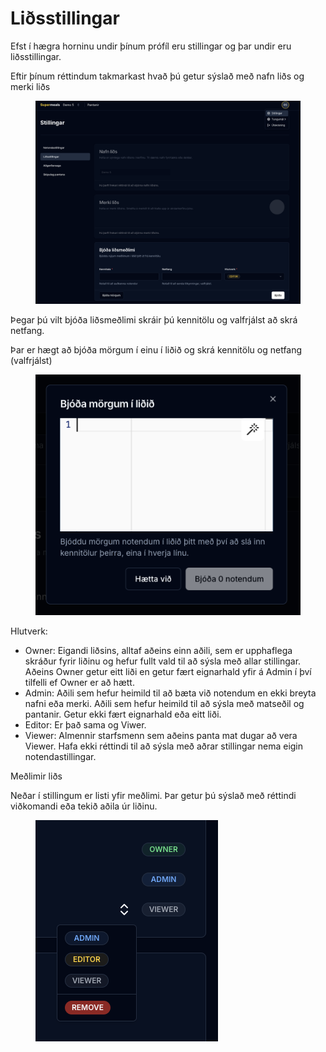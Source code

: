 # Liðsstillingar

Efst í hægra horninu undir þínum prófíl eru stillingar og þar undir eru liðsstillingar.&#x20;

Eftir þínum réttindum takmarkast hvað þú getur sýslað með nafn liðs og merki liðs

<figure><img src="../.gitbook/assets/Screenshot 2025-07-23 at 10.38.22.png" alt=""><figcaption></figcaption></figure>

Þegar þú vilt bjóða liðsmeðlimi skráir þú kennitölu og valfrjálst að skrá netfang.&#x20;

Þar er hægt að bjóða mörgum í einu í liðið og skrá kennitölu og netfang (valfrjálst)

<figure><img src="../.gitbook/assets/Screenshot 2025-07-23 at 11.15.28.png" alt=""><figcaption></figcaption></figure>

Hlutverk:&#x20;

* Owner: Eigandi liðsins, alltaf aðeins einn aðili, sem er upphaflega skráður fyrir liðinu og hefur fullt vald til að sýsla með allar stillingar. Aðeins Owner getur eitt liði en getur fært eignarhald yfir á Admin í því tilfelli ef Owner er að hætt.&#x20;
* Admin: Aðili sem hefur heimild til að bæta við notendum en ekki breyta nafni eða merki. Aðili sem hefur heimild til að sýsla með matseðil og pantanir. Getur ekki fært eignarhald eða eitt liði.&#x20;
* Editor: Er það sama og Viwer.&#x20;
* Viewer: Almennir starfsmenn sem aðeins panta mat dugar að vera Viewer. Hafa ekki réttindi til að sýsla með aðrar stillingar nema eigin notendastillingar.&#x20;



Meðlimir liðs

Neðar í stillingum er listi yfir meðlimi.  Þar getur þú sýslað með réttindi viðkomandi eða tekið aðila úr liðinu.&#x20;

<figure><img src="../.gitbook/assets/Screenshot 2025-07-23 at 11.11.17.png" alt=""><figcaption></figcaption></figure>
